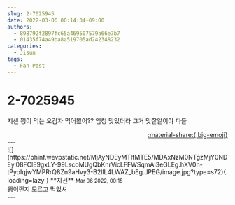 ```yaml
---
slug: 2-7025945
date: 2022-03-06 00:14:34+09:00
authors:
  - 898792f2897fc65a469507579a66e7b7
  - 01435f74a49ba8a519705ad242348232
categories:
  - Jisun
tags:
  - Fan Post
---
```


# 2-7025945

<div class="post-container" markdown="1">
<div class="content-container md-sidebar__scrollwrap" markdown="1">

지센 꽹이 먹는 오감자 먹어봤어?? 엄청 맛있더라 그거 맛잘알이야 다들

</div>
</div>

<div style="text-align: right;" markdown="1">
<a href="https://weverse.io/fromis9/fanpost/2-7025945" style="text-align: right;">:material-share:{.big-emoji}</a>
</div>
---

<div class="comments-container md-sidebar__scrollwrap" markdown="1">
<div class="comment" markdown="1">
<div class='id-container' markdown="1">
![](https://phinf.wevpstatic.net/MjAyNDEyMTlfMTE5/MDAxNzM0NTgzMjY0NDEy.08FClE9gxLY-99LscoMUgQbKnrVicLFFWSqmAi3eGLEg.hXV0n-tPyoIqjwYMPRrQ8Zn9aHvy3-B2llL4LWAZ_bEg.JPEG/image.jpg?type=s72){ loading=lazy }
**<span class="artist">지선</span>** <small>Mar 06 2022, 00:15</small><br>
</div>
<div class='comment-body' markdown="1">
꽹이껀지 모르고 먹었셔
</div>
</div>
</div>
---
